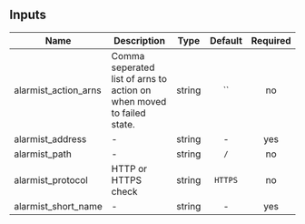 ## Inputs

| Name | Description | Type | Default | Required |
|------|-------------|:----:|:-----:|:-----:|
| alarmist_action_arns | Comma seperated list of arns to action on when moved to failed state. | string | `` | no |
| alarmist_address | - | string | - | yes |
| alarmist_path | - | string | `/` | no |
| alarmist_protocol | HTTP or HTTPS check | string | `HTTPS` | no |
| alarmist_short_name | - | string | - | yes |

